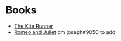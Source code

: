 # Books
- [The Kite Runner](/The-Kite-Runner.pdf)
- [Romeo and Juliet](/Romeo-and-Juliet.pdf)
dm joseph#9050 to add
